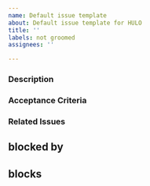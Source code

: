 ```yaml
---
name: Default issue template
about: Default issue template for HULO
title: ''
labels: not groomed
assignees: ''

---
```


### Description 

### Acceptance Criteria 

### Related Issues 
blocked by
-

blocks
-
